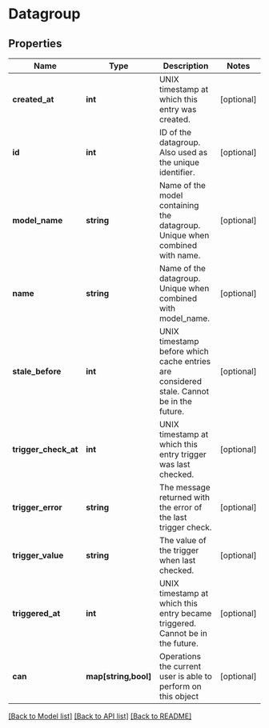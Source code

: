 # Datagroup

## Properties
Name | Type | Description | Notes
------------ | ------------- | ------------- | -------------
**created_at** | **int** | UNIX timestamp at which this entry was created. | [optional] 
**id** | **int** | ID of the datagroup. Also used as the unique identifier. | [optional] 
**model_name** | **string** | Name of the model containing the datagroup. Unique when combined with name. | [optional] 
**name** | **string** | Name of the datagroup. Unique when combined with model_name. | [optional] 
**stale_before** | **int** | UNIX timestamp before which cache entries are considered stale. Cannot be in the future. | [optional] 
**trigger_check_at** | **int** | UNIX timestamp at which this entry trigger was last checked. | [optional] 
**trigger_error** | **string** | The message returned with the error of the last trigger check. | [optional] 
**trigger_value** | **string** | The value of the trigger when last checked. | [optional] 
**triggered_at** | **int** | UNIX timestamp at which this entry became triggered. Cannot be in the future. | [optional] 
**can** | **map[string,bool]** | Operations the current user is able to perform on this object | [optional] 

[[Back to Model list]](../README.md#documentation-for-models) [[Back to API list]](../README.md#documentation-for-api-endpoints) [[Back to README]](../README.md)


